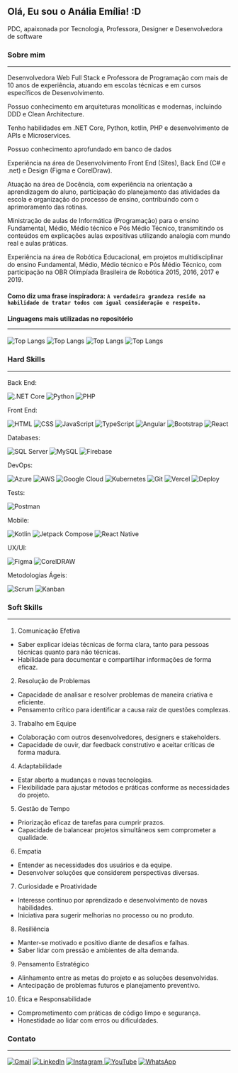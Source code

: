 ## Olá, Eu sou o Anália Emília! :D

PDC, apaixonada por Tecnologia, Professora, Designer e Desenvolvedora de software 

### Sobre mim <hr>

Desenvolvedora Web Full Stack e Professora de Programação com mais de 10 anos de experiência, atuando em escolas técnicas e em cursos  específicos de Desenvolvimento.

Possuo conhecimento em arquiteturas monolíticas e modernas, incluindo DDD e Clean Architecture. 

Tenho habilidades em .NET Core, Python, kotlin, PHP e desenvolvimento de APIs e Microservices. 

Possuo conhecimento aprofundado em banco de dados

Experiência na área de Desenvolvimento Front End (Sites), Back End (C# e .net) e Design 
(Figma e CorelDraw). 

Atuação  na  área  de  Docência, com  experiência na  orientação a  aprendizagem do  aluno, 
participação do planejamento das atividades da escola e organização do processo de ensino, 
contribuindo com o aprimoramento das rotinas.  

Ministração de aulas de Informática (Programação) para o ensino Fundamental, Médio, Médio técnico e Pós 
Médio Técnico, transmitindo os conteúdos em explicações aulas expositivas utilizando analogia 
com mundo real e aulas práticas. 

Experiência  na  área  de  Robótica  Educacional,  em  projetos  multidisciplinar  do  ensino 
Fundamental, Médio, Médio técnico e Pós Médio Técnico, com participação na OBR Olimpíada 
Brasileira de Robótica 2015, 2016, 2017 e 2019.  

#### Como diz uma frase inspiradora: `A verdadeira grandeza reside na habilidade de tratar todos com igual consideração e respeito.`  

#### Linguagens mais utilizadas no repositório <hr>

![Top Langs](https://github-readme-stats.vercel.app/api/top-langs/?username=analianai&layout=compact&hide=html,css&theme=react)
![Top Langs](https://github-readme-stats.vercel.app/api/top-langs/?username=analianai&layout=compact&hide=html,css&theme=omni)
![Top Langs](https://github-readme-stats.vercel.app/api/top-langs/?username=analianai&layout=compact&hide=html,css&theme=yeblu)
![Top Langs](https://github-readme-stats.vercel.app/api/top-langs/?username=analianai&layout=compact&hide=html,css&theme=radical)

### Hard Skills <hr>

Back End: 

![.NET Core](https://img.shields.io/badge/-.NET%20Core-FFFFFF?style=flat&logo=.net&logoColor=512BD4)
![Python](https://img.shields.io/badge/-Python-FFFFFF?style=flat&logo=python&logoColor=3776AB)
![PHP](https://img.shields.io/badge/-PHP-FFFFFF?style=flat&logo=php&logoColor=777BB4)

Front End:

![HTML](https://img.shields.io/badge/-HTML-FFFFFF?style=flat&logo=html5&logoColor=E34F26)
![CSS](https://img.shields.io/badge/-CSS-FFFFFF?style=flat&logo=css3&logoColor=1572B6)
![JavaScript](https://img.shields.io/badge/-JavaScript-FFFFFF?style=flat&logo=javascript&logoColor=F7DF1E)
![TypeScript](https://img.shields.io/badge/-TypeScript-FFFFFF?style=flat&logo=typescript&logoColor=3178C6)
![Angular](https://img.shields.io/badge/-Angular-FFFFFF?style=flFFFFFFfat&logo=angular&logoColor=DD0031)
![Bootstrap](https://img.shields.io/badge/-Bootstrap-FFFFFF?style=flat&logo=bootstrap&logoColor=7952B3)
![React](https://img.shields.io/badge/-React-FFFFFF?style=flat&logo=react&logoColor=61DAFB)

Databases:

![SQL Server](https://img.shields.io/badge/-SQL%20Server-FFFFFF?style=flat&logo=microsoft-sql-server&logoColor=CC2927)
![MySQL](https://img.shields.io/badge/-MySQL-FFFFFF?style=flat&logo=mysql&logoColor=4479A1)
![Firebase](https://img.shields.io/badge/-Firebase-FFFFFF?style=flat&logo=firebase&logoColor=FFCA28)

DevOps:

![Azure](https://img.shields.io/badge/-Azure-FFFFFF?style=flat&logo=microsoft-azure&logoColor=blue)
![AWS](https://img.shields.io/badge/-AWS-FFFFFF?style=flat&logo=amazon-aws&logoColor=black)
![Google Cloud](https://img.shields.io/badge/-Google%20Cloud-FFFFFF?style=flat&logo=google-cloud&logoColor=blue)
![Kubernetes](https://img.shields.io/badge/-Kubernetes-FFFFFF?style=flat&logo=kubernetes&logoColor=326CE5)
![Git](https://img.shields.io/badge/-Git-FFFFFF?style=flat&logo=git&logoColor=F05032)
![Vercel](https://img.shields.io/badge/-Vercel-FFFFFF?style=flat&logo=vercel&logoColor=000000)
![Deploy](https://img.shields.io/badge/-Deploy-FFFFFF?style=flat&logo=rocket&logoColor=00C853)

Tests:

![Postman](https://img.shields.io/badge/-Postman-FFFFFF?style=flat&logo=postman&logoColor=17202C)

Mobile:

![Kotlin](https://img.shields.io/badge/-Kotlin-FFFFFF?style=flat&logo=kotlin&logoColor=7F52FF)
![Jetpack Compose](https://img.shields.io/badge/-Jetpack%20Compose-FFFFFF?style=flat&logo=jetpackcompose&logoColor=4285F4)
![React Native](https://img.shields.io/badge/-React%20Native-FFFFFF?style=flat&logo=react&logoColor=61DAFB)

UX/UI:

![Figma](https://img.shields.io/badge/-Figma-FFFFFF?style=flat&logo=figma&logoColor=F24E1E)
![CorelDRAW](https://img.shields.io/badge/-CorelDRAW-FFFFFF?style=flat&logo=coreldraw&logoColor=46A609)

Metodologias Ágeis:

![Scrum](https://img.shields.io/badge/-Scrum-FFFFFF?style=flat&logo=scrum&logoColor=0052CC)
![Kanban](https://img.shields.io/badge/-Kanban-FFFFFF?style=flat&logo=kanban&logoColor=007ACC)

### Soft Skills <hr>

1. Comunicação Efetiva
- Saber explicar ideias técnicas de forma clara, tanto para pessoas técnicas quanto para não técnicas.
- Habilidade para documentar e compartilhar informações de forma eficaz.
2. Resolução de Problemas
- Capacidade de analisar e resolver problemas de maneira criativa e eficiente.
- Pensamento crítico para identificar a causa raiz de questões complexas.
3. Trabalho em Equipe
- Colaboração com outros desenvolvedores, designers e stakeholders.
- Capacidade de ouvir, dar feedback construtivo e aceitar críticas de forma madura.
4. Adaptabilidade
- Estar aberto a mudanças e novas tecnologias.
- Flexibilidade para ajustar métodos e práticas conforme as necessidades do projeto.
5. Gestão de Tempo
- Priorização eficaz de tarefas para cumprir prazos.
- Capacidade de balancear projetos simultâneos sem comprometer a qualidade.
6. Empatia
- Entender as necessidades dos usuários e da equipe.
- Desenvolver soluções que considerem perspectivas diversas.
7. Curiosidade e Proatividade
- Interesse contínuo por aprendizado e desenvolvimento de novas habilidades.
- Iniciativa para sugerir melhorias no processo ou no produto.
8. Resiliência
- Manter-se motivado e positivo diante de desafios e falhas.
- Saber lidar com pressão e ambientes de alta demanda.
9. Pensamento Estratégico
- Alinhamento entre as metas do projeto e as soluções desenvolvidas.
- Antecipação de problemas futuros e planejamento preventivo.
10. Ética e Responsabilidade
- Comprometimento com práticas de código limpo e segurança.
- Honestidade ao lidar com erros ou dificuldades.

### Contato <hr>

[![Gmail](https://img.shields.io/badge/-Gmail-FFFFFF?style=flat&logo=gmail&logoColor=EA4335)](mailto:analia.nai@gmail.com)
[![LinkedIn](https://img.shields.io/badge/-LinkedIn-FFFFFF?style=flat&logo=linkedin&logoColor=0A66C2)](https://www.linkedin.com/in/analiaemilia/)
[![Instagram](https://img.shields.io/badge/-Instagram-FFFFFF?style=flat&logo=instagram&logoColor=E4405F)
](https://www.instagram.com/roboticadoamanha/)
[![YouTube](https://img.shields.io/badge/-YouTube-FFFFFF?style=flat&logo=youtube&logoColor=FF0000)](https://www.youtube.com/@roboticadoamanha)
[![WhatsApp](https://img.shields.io/badge/-WhatsApp-FFFFFF?style=flat&logo=whatsapp&logoColor=25D366)
](https://api.whatsapp.com/send?phone=5575988136641&text=Estou%20entrando%20em%20contato,%20pois%20gostei%20muito%20do%20seu%20perfil.%20Podemos%20conversa?)

